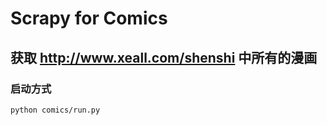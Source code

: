 # Scrapy for Comics

## 获取 http://www.xeall.com/shenshi 中所有的漫画

### 启动方式
```
python comics/run.py
```
